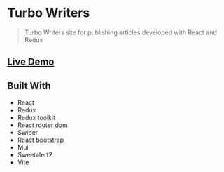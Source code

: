 # Turbo Writers

> Turbo Writers site for publishing articles developed with React and Redux
>

## [Live Demo](https://turbo-writers.vercel.app/)

## Built With

- React
- Redux
- Redux toolkit
- React router dom
- Swiper
- React bootstrap 
- Mui
- Sweetalert2 
- Vite
